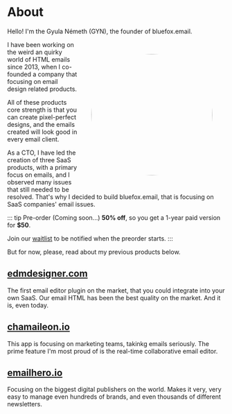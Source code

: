 # About

Hello! I'm the Gyula Németh (GYN), the founder of bluefox.email.

![Me](/assets/me.png)

I have been working on the weird an quirky world of HTML emails since 2013, when I co-founded a company that focusing on email design related products.

All of these products core strength is that you can create pixel-perfect designs, and the emails created will look good in every email client.

As a CTO, I have led the creation of three SaaS products, with a primary focus on emails, and I observed many issues that still needed to be resolved. That's why I decided to build bluefox.email, that is focusing on SaaS companies' email issues.

::: tip Pre-order (Coming soon...)
**50% off**, so you get a 1-year paid version for **$50**.

Join our [waitlist](/signup-waitlist.html) to be notified when the preorder starts.
:::

But for now, please, read about my previous products below.

## [edmdesigner.com](https://edmdesigner.com)
The first email editor plugin on the market, that you could integrate into your own SaaS. Our email HTML has been the best quality on the market. And it is, even today.

## [chamaileon.io](https://chamaileon.io)
This app is focusing on marketing teams, takinkg emails seriously. The prime feature I'm most proud of is the real-time collaborative email editor.

## [emailhero.io](https://emailhero.io)
Focusing on the biggest digital publishers on the world. Makes it very, very easy to manage even hundreds of brands, and even thousands of different newsletters.


<style scoped>
  img {
      border-radius: 50%;
      max-width: 100%;
      width: 280px;

      display: block;
      float: right;

      margin: 30px;
  }

  @media only screen and (max-width: 500px) {
    img {
      float: none;
      width: 512px;
      margin: 0;
    }
  }
</style>
